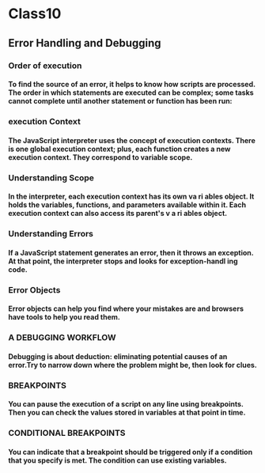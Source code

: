 # Class10

## Error Handling and Debugging

### Order of execution

#### To find the source of an error, it helps to know how scripts are processed. The order in which statements are executed can be complex; some tasks cannot complete until another statement or function has been run: 

### execution Context

#### The JavaScript interpreter uses the concept of execution contexts. There is one global execution context; plus, each function creates a new execution context. They correspond to variable scope. 

### Understanding Scope

#### In the interpreter, each execution context has its own va ri ables object. It holds the variables, functions, and parameters available within it. Each execution context can also access its parent's v a ri ables object. 

### Understanding Errors

#### If a JavaScript statement generates an error, then it throws an exception. At that point, the interpreter stops and looks for exception-handl ing code. 

### Error Objects

#### Error objects can help you find where your mistakes are and browsers have tools to help you read them. 

### A DEBUGGING WORKFLOW

#### Debugging is about deduction: eliminating potential causes of an error.Try to narrow down where the problem might be, then look for clues. 

### BREAKPOINTS

#### You can pause the execution of a script on any line using breakpoints. Then you can check the values stored in variables at that point in time. 

### CONDITIONAL BREAKPOINTS 

#### You can indicate that a breakpoint should be triggered only if a condition that you specify is met. The condition can use existing variables. 
